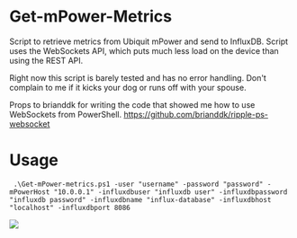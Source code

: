 # Get-mPower-Metrics
Script to retrieve metrics from Ubiquit mPower and send to InfluxDB. Script uses the WebSockets API, which puts much less load on the device than using the REST API.

Right now this script is barely tested and has no error handling. Don't complain to me if it kicks your dog or runs off with your spouse.

Props to brianddk for writing the code that showed me how to use WebSockets from PowerShell.  https://github.com/brianddk/ripple-ps-websocket

# Usage

     .\Get-mPower-metrics.ps1 -user "username" -password "password" -mPowerHost "10.0.0.1" -influxdbuser "influxdb user" -influxdbpassword "influxdb password" -influxdbname "influx-database" -influxdbhost "localhost" -influxdbport 8086


![](http://i.imgur.com/1TT14yJ.png)
